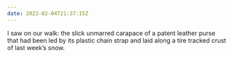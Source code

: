 ```yaml
---
date: 2022-02-04T21:37:15Z
---
```

I saw on our walk: the slick unmarred carapace of a patent leather purse that had been led by its plastic chain strap and laid along a tire tracked crust of last week’s snow.

<!-- type: text -->
